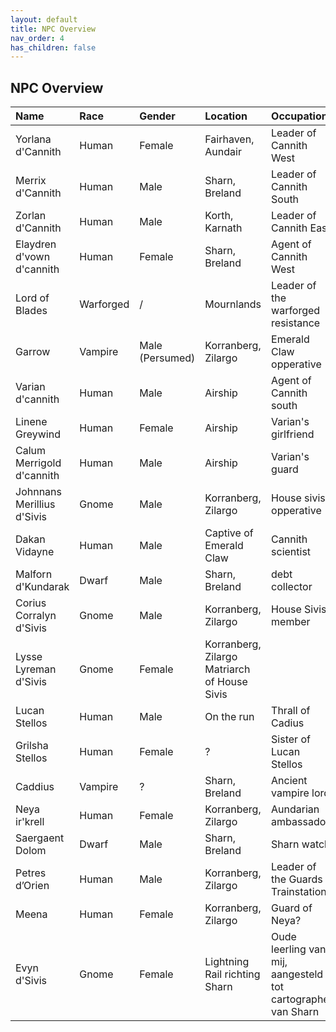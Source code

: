 ```yaml
---
layout: default
title: NPC Overview
nav_order: 4
has_children: false
---
```


## NPC Overview

| Name     | Race     | Gender   | Location   | Occupation    |
| :------------- | :------------- | :------------- | :------------- | :------------- |
| Yorlana d'Cannith | Human | Female | Fairhaven, Aundair | Leader of Cannith West |
| Merrix d'Cannith | Human | Male |  Sharn, Breland | Leader of Cannith South |
| Zorlan d'Cannith | Human | Male |  Korth, Karnath | Leader of Cannith East |
| Elaydren d'vown d'cannith | Human | Female | Sharn, Breland | Agent of Cannith West |
| Lord of Blades | Warforged | / | Mournlands | Leader of the warforged resistance |
| Garrow | Vampire | Male (Persumed) | Korranberg, Zilargo | Emerald Claw opperative |
| Varian d'cannith | Human | Male | Airship | Agent of Cannith south |
| Linene Greywind | Human | Female | Airship | Varian's girlfriend |
| Calum Merrigold d'cannith | Human | Male | Airship | Varian's guard |
| Johnnans Merillius d'Sivis | Gnome | Male | Korranberg, Zilargo | House sivis opperative |
| Dakan Vidayne | Human | Male | Captive of Emerald Claw | Cannith scientist |
| Malforn d'Kundarak | Dwarf | Male | Sharn, Breland | debt collector |
| Corius Corralyn d'Sivis | Gnome | Male | Korranberg, Zilargo | House Sivis member |
| Lysse Lyreman d'Sivis | Gnome | Female | Korranberg, Zilargo Matriarch of House Sivis |
| Lucan Stellos | Human | Male | On the run | Thrall of Cadius |
| Grilsha Stellos | Human | Female | ? | Sister of Lucan Stellos |
| Caddius | Vampire | ? | Sharn, Breland | Ancient vampire lord |
| Neya ir'krell | Human | Female | Korranberg, Zilargo | Aundarian ambassador |
| Saergaent Dolom | Dwarf | Male | Sharn, Breland | Sharn watch |
| Petres d’Orien | Human | Male | Korranberg, Zilargo | Leader of the Guards Trainstation |
| Meena | Human | Female | Korranberg, Zilargo | Guard of Neya? |
| Evyn d'Sivis | Gnome | Female | Lightning Rail richting Sharn | Oude leerling van mij, aangesteld tot cartographer van Sharn |
